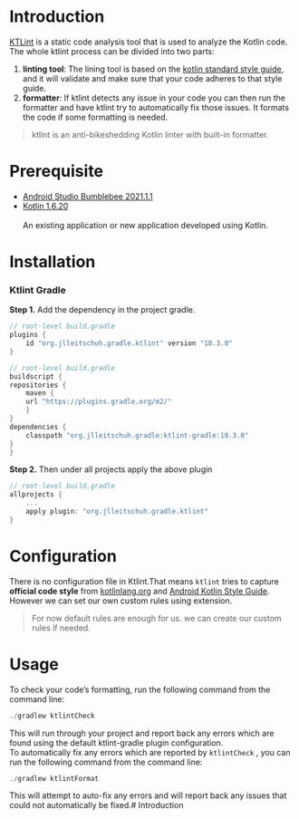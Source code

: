 # Introduction

[KTLint](https://ktlint.github.io) is a static code analysis tool that is used to analyze the Kotlin code. 
The whole ktlint process can be divided into two parts:
1. **linting tool**: The lining tool is based on the [kotlin standard style guide](https://developer.android.com/kotlin/style-guide), and it will validate and make sure that your code adheres to that style guide.
2. **formatter**: If ktlint detects any issue in your code you can then run the formatter and have ktlint try to automatically fix those issues.
It formats the code if some formatting is needed.

>ktlint is an anti-bikeshedding Kotlin linter with built-in formatter.

# Prerequisite

* [Android Studio Bumblebee 2021.1.1](https://android-developers.googleblog.com/2022/01/android-studio-bumblebee-202111-stable.html)
* [Kotlin 1.6.20](https://kotlinlang.org/docs/whatsnew1620.html)
<br /><br />An existing application or new application developed using Kotlin.

# Installation
### Ktlint Gradle
**Step 1.**
Add the dependency in the project gradle.
```kotlin
// root-level build.gradle
plugins {
	id "org.jlleitschuh.gradle.ktlint" version "10.3.0"
}

// root-level build.gradle
buildscript {
repositories {
	maven {
	url "https://plugins.gradle.org/m2/"
	}
}
dependencies {
	classpath "org.jlleitschuh.gradle:ktlint-gradle:10.3.0"
}
}
```
**Step 2.**
Then under all projects apply the above plugin
```kotlin
// root-level build.gradle
allprojects {
	...
	apply plugin: "org.jlleitschuh.gradle.ktlint"
}
```
# Configuration
There is no configuration file in Ktlint.That means `ktlint` tries to capture **official code style** from 
[kotlinlang.org](https://kotlinlang.org/docs/reference/coding-conventions.html) and 
[Android Kotlin Style Guide](https://android.github.io/kotlin-guides/style.html).
However we can set our own custom rules using extension.
> For now default rules are enough for us. we can create our custom rules if needed.

# Usage
To check your code’s formatting, run the following command from the command line:
```kotlin
./gradlew ktlintCheck
```
This will run through your project and report back any errors which are found using the default ktlint-gradle plugin configuration.
<br/>To automatically fix any errors which are reported by `ktlintCheck` , you can run the following command from the command line: 
```kotlin
./gradlew ktlintFormat
```
This will attempt to auto-fix any errors and will report back any issues that could not automatically be fixed.# Introduction
